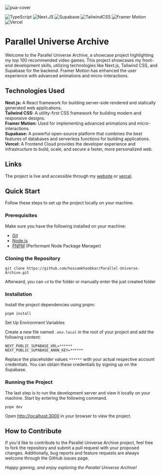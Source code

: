 ![pua-cover](https://github.com/hessamkhoobkar/Parallel-Universe-Archive/assets/41147418/06aee2a5-00ce-4166-a360-21b0e6f5bc89)

![TypeScript](https://img.shields.io/badge/TypeScript-3178C6.svg?style=for-the-badge&logo=TypeScript&logoColor=white)
![Next.JS](https://img.shields.io/badge/Next.js-000000.svg?style=for-the-badge&logo=nextdotjs&logoColor=white)
![Supabase](https://img.shields.io/badge/Supabase-3ECF8E?style=for-the-badge&logo=supabase&logoColor=white)
![TailwindCSS](https://img.shields.io/badge/tailwindcss-%2338B2AC.svg?style=for-the-badge&logo=tailwind-css&logoColor=white)
![Framer Motion](https://img.shields.io/badge/Framer-0055FF.svg?style=for-the-badge&logo=Framer&logoColor=white)
![Vercel](https://img.shields.io/badge/Vercel-000000.svg?style=for-the-badge&logo=Vercel&logoColor=white)

# Parallel Universe Archive

Welcome to the Parallel Universe Archive, a showcase project highlighting my top 100 recommended video games. This project showcases my front-end development skills, utilizing technologies like Next.js, Tailwind CSS, and Supabase for the backend. Framer Motion has enhanced the user experience with advanced animations and micro-interactions.

## Technologies Used

**Next.js:** A React framework for building server-side rendered and statically generated web applications.\
**Tailwind CSS:** A utility-first CSS framework for building modern and responsive designs.\
**Framer Motion:** Used for implementing advanced animations and micro-interactions.\
**Supabase:** A powerful open-source platform that combines the best features of databases and serverless functions for building applications.\
**Vercel:** A Frontend Cloud provides the developer experience and infrastructure to build, scale, and secure a faster, more personalized web.

## Links

The project is live and accessible through my [website](https://khoobkar.com/) or [vercel](https://parallel-universe-archive.vercel.app/).

## Quick Start

Follow these steps to set up the project locally on your machine.

### Prerequisites

Make sure you have the following installed on your machine:

- [Git](https://git-scm.com/)
- [Node.js](https://nodejs.org/en)
- [PNPM](https://pnpm.io/) (Performant Node Package Manager)

### Cloning the Repository

```
git clone https://github.com/hessamkhoobkar/Parallel-Universe-Archive.git
```

Afterward, you can `cd` to the folder or manually enter the just created folder


### Installation

Install the project dependencies using pnpm:

```
pnpm install
```

Set Up Environment Variables

Create a new file named `.env.local` in the root of your project and add the following content:

```dotenv
NEXT_PUBLIC_SUPABASE_URL=******
NEXT_PUBLIC_SUPABASE_ANON_KEY=******
```

Replace the placeholder values `******` with your actual respective account credentials. You can obtain these credentials by signing up on the Supabase.

### Running the Project

The last step is to run the development server and view it locally on your machine. Start by entering the following command.

```
pnpm dev
```

Open [http://localhost:3000](http://localhost:3000) in your browser to view the project.


## How to Contribute

If you'd like to contribute to the Parallel Universe Archive project, feel free to fork the repository and submit a pull request with your proposed changes. Additionally, bug reports and feature requests are always welcome through the GitHub issues page.

*Happy gaming, and enjoy exploring the Parallel Universe Archive!*
